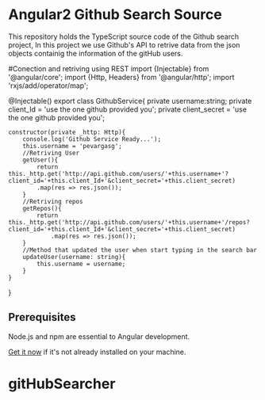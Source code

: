 # Angular2 Github Search Source


This repository holds the TypeScript source code of the Github search project,
In this project we use Github's API to retrive data from the json objects containig the information of the gitHub users.

#Conection and retriving using REST
import {Injectable} from '@angular/core';
import {Http, Headers} from '@angular/http';
import 'rxjs/add/operator/map';

@Injectable()
export class GithubService{
    private username:string;
    private client_Id = 'use the one github provided you';
    private client_secret = 'use the one github provided you';
    
    constructor(private _http: Http){
        console.log('Github Service Ready...');
        this.username = 'pevargasg';
        //Retriving User
        getUser(){
            return this._http.get('http://api.github.com/users/'+this.username+'?client_id='+this.client_Id+'&client_secret='+this.client_secret)
            .map(res => res.json());
        }
        //Retriving repos
        getRepos(){
            return this._http.get('http://api.github.com/users/'+this.username+'/repos?client_id='+this.client_Id+'&client_secret='+this.client_secret)
                .map(res => res.json());
        }
        //Method that updated the user when start typing in the search bar
        updateUser(username: string){
            this.username = username;
        }
    }
    
   
}

## Prerequisites

Node.js and npm are essential to Angular development. 
    
<a href="https://docs.npmjs.com/getting-started/installing-node" target="_blank" title="Installing Node.js and updating npm">
Get it now</a> if it's not already installed on your machine.
 

# gitHubSearcher

